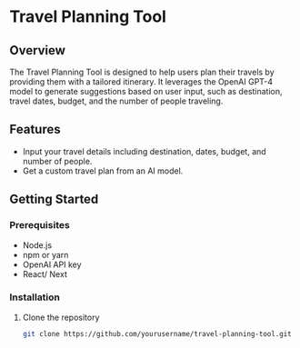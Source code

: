 # Travel Planning Tool

## Overview
The Travel Planning Tool is designed to help users plan their travels by providing them with a tailored itinerary. It leverages the OpenAI GPT-4 model to generate suggestions based on user input, such as destination, travel dates, budget, and the number of people traveling.

## Features
- Input your travel details including destination, dates, budget, and number of people.
- Get a custom travel plan from an AI model.

## Getting Started

### Prerequisites
- Node.js
- npm or yarn
- OpenAI API key
- React/ Next

### Installation
1. Clone the repository
   ```sh
   git clone https://github.com/yourusername/travel-planning-tool.git
